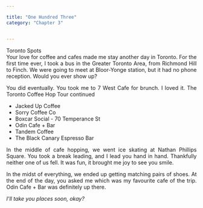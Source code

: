 ```yaml
---

title: "One Hundred Three"
category: "Chapter 3"


---
```

<style>
body {
text-align: justify}
</style>

Toronto Spots
<br>
Your love for coffee and cafes made me stay another day in Toronto. For the first time ever, I took a bus in the Greater Toronto Area, from Richmond Hill to Finch. We were going to meet at Bloor-Yonge station, but it had no phone reception. Would you ever show up?

You did eventually. You took me to 7 West Cafe for brunch. I loved it. The Toronto Coffee Hop Tour continued

- Jacked Up Coffee
- Sorry Coffee Co
- Boxcar Social - 70 Temperance St
- Odin Cafe + Bar
- Tandem Coffee
- The Black Canary Espresso Bar 

In the middle of cafe hopping, we went ice skating at Nathan Phillips Square. You took a break leading, and I lead you hand in hand. Thankfully neither one of us fell. It was fun, it brought me joy to see you smile. 

In the midst of everything, we ended up getting matching pairs of shoes. At the end of the day, you asked me which was my favourite cafe of the trip. Odin Cafe + Bar was definitely up there. 

*I'll take you places soon, okay?*
